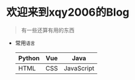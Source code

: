 # 欢迎来到xqy2006的Blog
> 有一些还算有用的东西

- 常用`语言`

  | Python | Vue  | Java       |
  | ------ | ---- | ---------- |
  | HTML   | CSS  | JavaScript |

  